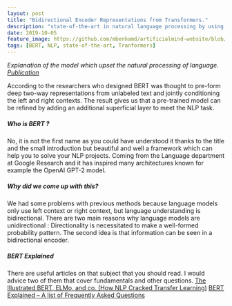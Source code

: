 ```yaml
---
layout: post
title: "Bidirectional Encoder Representations from Transformers."
description: "state-of-the-art in natural language processing by using a Transformer."
date: 2019-10-05
feature_image: https://github.com/mbenhamd/artificialmind-website/blob/master/images/Bert_smile.png?raw=true
tags: [BERT, NLP, state-of-the-art, Tranformers]
---
```

<!---
-->


<!---
Few important words
-->

*Explanation of the model which upset the natural processing of language. [Publication](https://arxiv.org/pdf/1810.04805.pdf)*

According to the researchers who designed BERT was thought to pre-form deep two-way representations from unlabeled text and jointly conditioning the left and right contexts. The result gives us that a pre-trained model can be refined by adding an additional superficial layer to meet the NLP task.

<!--more-->

<!---
Write an intro (and make it captivating).
-->

##### Who is BERT ? 

No, it is not the first name as you could have understood it thanks to the title and the small introduction but beautiful and well a framework which can help you to solve your NLP projects. Coming from the Language department at Google Research and it has inspired many architectures known for example the OpenAI GPT-2 model.

##### Why did we come up with this?

We had some problems with previous methods because language models only use left context or right context, but language understanding is bidirectional. 
There are two main reasons why language models are unidirectional : 
Directionality is necessitated to make a well-formed probability pattern. The second idea is that information can be seen in a bidirectional encoder.


##### BERT Explained

There are useful articles on that subject that you should read. I would advice two of them that cover fundamentals and other questions. 
[The Illustrated BERT, ELMo, and co. (How NLP Cracked Transfer Learning)](https://jalammar.github.io/illustrated-bert/)
[BERT Explained – A list of Frequently Asked Questions](https://yashuseth.blog/2019/06/12/bert-explained-faqs-understand-bert-working/#:~:text=What%20is%20BERT%3F,task%2Dspecific%20fine%2Dtuning.)

